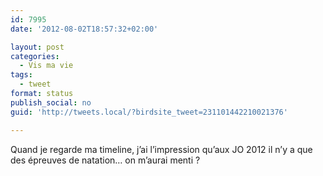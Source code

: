 ```yaml
---
id: 7995
date: '2012-08-02T18:57:32+02:00'

layout: post
categories:
  - Vis ma vie
tags:
  - tweet
format: status
publish_social: no
guid: 'http://tweets.local/?birdsite_tweet=231101442210021376'

---
```


Quand je regarde ma timeline, j’ai l’impression qu’aux JO 2012 il n’y a que des épreuves de natation… on m’aurai menti ?